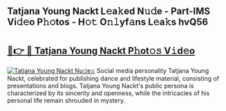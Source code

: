 ## Tatjana Young Nackt L𝚎a𝚔ed N𝚞𝚍e - Part-IMS Vi𝚍𝚎o P𝚑𝚘tos - H𝚘𝚝 O𝚗𝚕yf𝚊ns L𝚎a𝚔s hvQ56

# <h2><a href="http://kf9ysy.oniu.top/?m=Tatjana+Young+Nackt">🔗👉 🔴 Tatjana Young Nackt P𝚑ot𝚘𝚜 V𝚒d𝚎o</a></h2>

[![Tatjana Young Nackt Nu𝚍e𝚜](https://i.imgur.com/0qMVB7G.gif)](http://kf9ysy.oniu.top/?m=Tatjana+Young+Nackt)
Social media personality Tatjana Young Nackt, celebrated for publishing dance and lifestyle material, consisting of presentations and blogs. Tatjana Young Nackt's public persona is characterized by its sincerity and openness, while the intricacies of his personal life remain shrouded in mystery.  
